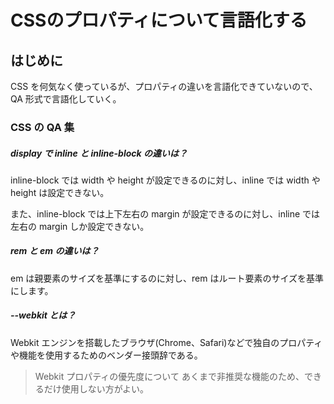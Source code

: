 # CSSのプロパティについて言語化する


## はじめに

CSS を何気なく使っているが、プロパティの違いを言語化できていないので、
QA 形式で言語化していく。

### CSS の QA 集

##### display で inline と inline-block の違いは？

inline-block では width や height が設定できるのに対し、inline では width や height は設定できない。

また、inline-block では上下左右の margin が設定できるのに対し、inline では左右の margin しか設定できない。

##### rem と em の違いは？

em は親要素のサイズを基準にするのに対し、rem はルート要素のサイズを基準にします。

##### --webkit とは？

Webkit エンジンを搭載したブラウザ(Chrome、Safari)などで独自のプロパティや機能を使用するためのベンダー接頭辞である。

> Webkit プロパティの優先度について
> あくまで非推奨な機能のため、できるだけ使用しない方がよい。

